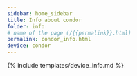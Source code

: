 ```yaml
---
sidebar: home_sidebar
title: Info about condor
folder: info
# name of the page (/{{permalink}}.html)
permalink: condor_info.html
device: condor
---
```

{% include templates/device_info.md %}
